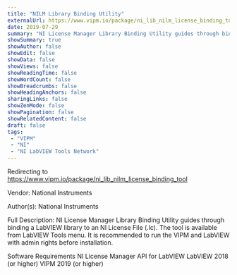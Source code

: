 ```yaml
---
title: "NILM Library Binding Utility"
externalUrl: https://www.vipm.io/package/ni_lib_nilm_license_binding_tool
date: 2019-07-29
summary: "NI License Manager Library Binding Utility guides through binding a LabVIEW library to an NI License File (."
showSummary: true
showAuthor: false
showEdit: false
showData: false
showViews: false
showReadingTime: false
showWordCount: false
showBreadcrumbs: false
showHeadingAnchors: false
sharingLinks: false
showZenMode: false
showPagination: false
showRelatedContent: false
draft: false
tags:
 - "VIPM"
 - "NI"
 - "NI LabVIEW Tools Network"
---
```


Redirecting to https://www.vipm.io/package/ni_lib_nilm_license_binding_tool

Vendor: National Instruments

Author(s): National Instruments
 
Full Description:
NI License Manager Library Binding Utility guides through binding a LabVIEW library to an NI License File (.lc).
The tool is available from LabVIEW Tools menu.
It is recommended to run the VIPM and LabVIEW with admin rights before installation.

Software Requirements 
NI License Manager API for LabVIEW
LabVIEW 2018 (or higher)
VIPM 2019 (or higher)